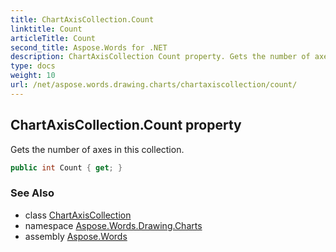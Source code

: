 ```yaml
---
title: ChartAxisCollection.Count
linktitle: Count
articleTitle: Count
second_title: Aspose.Words for .NET
description: ChartAxisCollection Count property. Gets the number of axes in this collection in C#.
type: docs
weight: 10
url: /net/aspose.words.drawing.charts/chartaxiscollection/count/
---
```

## ChartAxisCollection.Count property

Gets the number of axes in this collection.

```csharp
public int Count { get; }
```

### See Also

* class [ChartAxisCollection](../)
* namespace [Aspose.Words.Drawing.Charts](../../../aspose.words.drawing.charts/)
* assembly [Aspose.Words](../../../)

